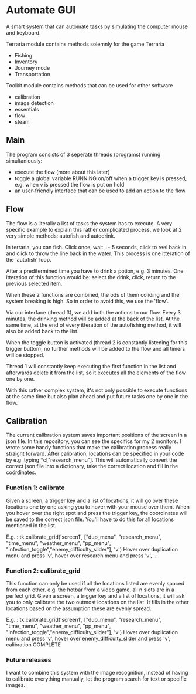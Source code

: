 # Automate GUI
 A smart system that can automate tasks by simulating the computer mouse and keyboard.

 Terraria module contains methods solemnly for the game Terraria
 - Fishing
 - Inventory
 - Journey mode
 - Transportation

 Toolkit module contains methods that can be used for other software
 - calibration
 - image detection
 - essentials
 - flow
 - steam

## Main
 The program consists of 3 seperate threads (programs) running simultaniously:
 - execute the flow (more about this later)
 - toggle a global variable RUNNING on/off when a trigger key is pressed, e.g. when v is pressed the flow is put on hold
 - an user-friendly interface that can be used to add an action to the flow

 ## Flow
 The flow is a literally a list of tasks the system has to execute.
 A very specific example to explain this rather complicated process, we look at 2 very simple methods: autofish and autodrink.

 In terraria, you can fish. Click once, wait +- 5 seconds, click to reel back in and click to throw the line back in the water.
 This process is one itteration of the 'autofish' loop.

 After a preditermined time you have to drink a potion, e.g. 3 minutes. One itteration of this function would be: select the drink, click, return to the previous selected item.

 When these 2 functions are combined, the ods of them coliding and the system breaking is high. So in order to avoid this, we use the 'flow'.

 Via our interface (thread 3), we add both the actions to our flow. Every 3 minutes, the drinking method will be added at the back of the list.
 At the same time, at the end of every itteration of the autofishing method, it will also be added back to the list.

 When the toggle button is activated (thread 2 is constantly listening for this trigger button), no further methods will be added to the flow and all timers will be stopped.

 Thread 1 will constantly keep executing the first function in the list and afterwards delete it from the list, so it executes all the elements of the flow one by one.

 With this rather complex system, it's not only possible to execute functions at the same time but also plan ahead and put future tasks one by one in the flow.

## Calibration
The current calibration system saves important positions of the screen in a json file. In this repository, you can see the specifics for my 2 monitors.
I wrote some handy functions that make the calibration process really straight forward.
After calibration, locations can be specified in your code by e.g. typing *c["research_menu"]. 
This will automatically convert the correct json file into a dictionary, take the correct location and fill in the coördinates.

### Function 1: calibrate
Given a screen, a trigger key and a list of locations, it will go over these locations one by one asking you to hover with your mouse over them.
When you hover over the right spot and press the trigger key, the coordinates will be saved to the correct json file.
You'll have to do this for all locations mentioned in the list.

E.g. :
tk.calibrate_grid('screen1', ["dup_menu", "research_menu", "time_menu", "weather_menu", "pp_menu", "infection_toggle","enemy_difficulty_slider"], 'v')
Hover over duplication menu and press 'v', hover over research menu and press 'v', ...

### Function 2: calibrate_grid
This function can only be used if all the locations listed are evenly spaced from each other. e.g. the hotbar from a video game, all n slots are in a perfect grid.
Given a screen, a trigger key and a list of locations, it will ask you to only calibrate the two outmost locations on the list. It fills in the other locations based on the assumption these are evenly spread.

E.g. :
tk.calibrate_grid('screen1', ["dup_menu", "research_menu", "time_menu", "weather_menu", "pp_menu", "infection_toggle","enemy_difficulty_slider"], 'v')
Hover over duplication menu and press 'v', hover over enemy_difficulty_slider and press 'v', calibration COMPLETE

### Future releases
I want to combine this system with the image recognition, instead of having to calibrate everything manually, let the program search for text or specific images.

